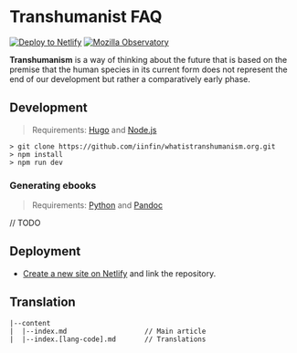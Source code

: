# Transhumanist FAQ

[![Deploy to Netlify](https://img.shields.io/badge/deploy%20to-Netlify-000000.svg?style=flat&colorA=000000)](https://app.netlify.com/start/deploy?repository=https://github.com/iinfin/whatistranshumanism.org&stack=cms)
[![Mozilla Observatory](https://img.shields.io/mozilla-observatory/grade-score/hbp.netlify.com.svg?style=flat&colorA=000000&colorB=000000)](https://observatory.mozilla.org/analyze/transhumanism.netlify.com)

**Transhumanism** is a way of thinking about the future that is based on the premise that the human species in its current form does not represent the end of our development but rather a comparatively early phase.

## Development

> Requirements: [Hugo](https://gohugo.io/getting-started/installing) and [Node.js](https://nodejs.org/en/download/current)

```
> git clone https://github.com/iinfin/whatistranshumanism.org.git
> npm install
> npm run dev
```

### Generating ebooks

> Requirements: [Python](https://python.org/downloads) and [Pandoc](https://pandoc.org/installing.html)

// TODO

## Deployment

- [Create a new site on Netlify](https://app.netlify.com/start) and link the repository.

## Translation

```
|--content
|  |--index.md                   // Main article
|  |--index.[lang-code].md       // Translations
```
